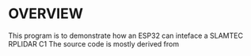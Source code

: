 # OVERVIEW

This program is to demonstrate how an ESP32 can inteface a SLAMTEC RPLIDAR C1 
The source code is mostly derived from 
